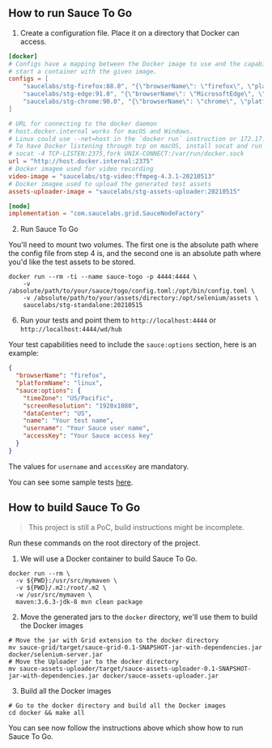 ## How to run Sauce To Go

1. Create a configuration file. Place it on a directory that Docker can access.

```toml
[docker]
# Configs have a mapping between the Docker image to use and the capabilities that need to be matched to
# start a container with the given image.
configs = [
    "saucelabs/stg-firefox:88.0", "{\"browserName\": \"firefox\", \"platformName\": \"linux\"}",
    "saucelabs/stg-edge:91.0", "{\"browserName\": \"MicrosoftEdge\", \"platformName\": \"linux\"}",
    "saucelabs/stg-chrome:90.0", "{\"browserName\": \"chrome\", \"platformName\": \"linux\"}"
]

# URL for connecting to the docker daemon
# host.docker.internal works for macOS and Windows.
# Linux could use --net=host in the `docker run` instruction or 172.17.0.1 in the URI below.
# To have Docker listening through tcp on macOS, install socat and run the following command
# socat -4 TCP-LISTEN:2375,fork UNIX-CONNECT:/var/run/docker.sock
url = "http://host.docker.internal:2375"
# Docker imagee used for video recording
video-image = "saucelabs/stg-video:ffmpeg-4.3.1-20210513"
# Docker imagee used to upload the generated test assets
assets-uploader-image = "saucelabs/stg-assets-uploader:20210515"

[node]
implementation = "com.saucelabs.grid.SauceNodeFactory"
```

2. Run Sauce To Go

You'll need to mount two volumes. The first one is the absolute path where the config file from
step 4 is, and the second one is an absolute path where you'd like the test assets to be stored. 

```shell script
docker run --rm -ti --name sauce-togo -p 4444:4444 \
    -v /absolute/path/to/your/sauce/togo/config.toml:/opt/bin/config.toml \
    -v /absolute/path/to/your/assets/directory:/opt/selenium/assets \
    saucelabs/stg-standalone:20210515
```

6. Run your tests and point them to `http://localhost:4444` or `http://localhost:4444/wd/hub`

Your test capabilities need to include the `sauce:options` section, here is an example: 

```json
{
  "browserName": "firefox",
  "platformName": "linux",
  "sauce:options": {
    "timeZone": "US/Pacific",
    "screenResolution": "1920x1080",
    "dataCenter": "US",
    "name": "Your test name",
    "username": "Your Sauce user name",
    "accessKey": "Your Sauce access key"
  }
}
```

The values for `username` and `accessKey` are mandatory.

You can see some sample tests [here](sauce-grid/src/test/java/com/saucelabs/grid/e2e/SampleTests.java).

## How to build Sauce To Go
> This project is still a PoC, build instructions might be incomplete.

Run these commands on the root directory of the project.

1. We will use a Docker container to build Sauce To Go.

```shell script
docker run --rm \
  -v ${PWD}:/usr/src/mymaven \
  -v ${PWD}/.m2:/root/.m2 \
  -w /usr/src/mymaven \
  maven:3.6.3-jdk-8 mvn clean package
```

2. Move the generated jars to the `docker` directory, we'll use them to build the Docker images

```shell script
# Move the jar with Grid extension to the docker directory 
mv sauce-grid/target/sauce-grid-0.1-SNAPSHOT-jar-with-dependencies.jar docker/selenium-server.jar
# Move the Uploader jar to the docker directory
mv sauce-assets-uploader/target/sauce-assets-uploader-0.1-SNAPSHOT-jar-with-dependencies.jar docker/sauce-assets-uploader.jar 
```

3. Build all the Docker images

```shell script
# Go to the docker directory and build all the Docker images
cd docker && make all
```

You can see now follow the instructions above which show how to run Sauce To Go.
